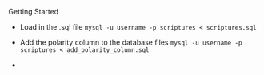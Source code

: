 Getting Started

* Load in the .sql file ```mysql -u username -p scriptures < scriptures.sql```

* Add the polarity column to the database files  ```mysql -u username -p scriptures < add_polarity_column.sql```

* 
